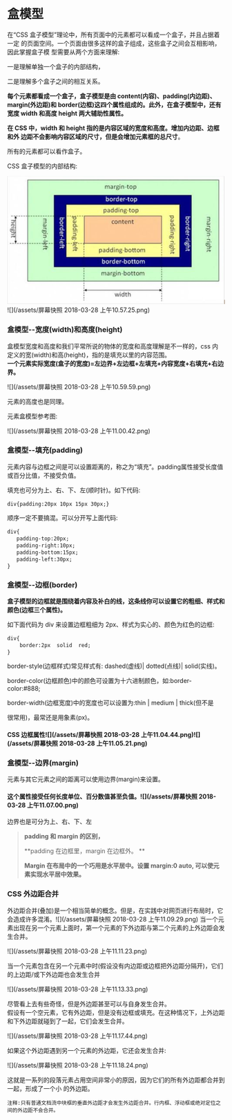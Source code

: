 # 盒模型

在“CSS 盒子模型”理论中，所有页面中的元素都可以看成一个盒子，并且占据着一定 的页面空间。一个页面由很多这样的盒子组成，这些盒子之间会互相影响，因此掌握盒子模 型需要从两个方面来理解:

一是理解单独一个盒子的内部结构，

二是理解多个盒子之间的相互关系。

**每个元素都看成一个盒子，盒子模型是由 content\(内容\)、padding\(内边距\)、margin\(外边距\)和 border\(边框\)这四个属性组成的。此外，在盒子模型中，还有宽度 width 和高度 height 两大辅助性属性。**

**在 CSS 中，width 和 height 指的是内容区域的宽度和高度。增加内边距、边框和外 边距不会影响内容区域的尺寸，但是会增加元素框的总尺寸**。

所有的元素都可以看作盒子。

CSS 盒子模型的内部结构:

![](/assets/box-model.png)![](/assets/屏幕快照 2018-03-28 上午10.57.25.png)

### 盒模型--宽度\(width\)和高度\(height\)

盒模型宽度和高度和我们平常所说的物体的宽度和高度理解是不一样的，css 内 定义的宽\(width\)和高\(height\)，指的是填充以里的内容范围。  
**一个元素实际宽度\(盒子的宽度\)=左边界+左边框+左填充+内容宽度+右填充+右边界。**

![](/assets/屏幕快照 2018-03-28 上午10.59.59.png)

元素的高度也是同理。

元素盒模型参考图:

![](/assets/屏幕快照 2018-03-28 上午11.00.42.png)

### 盒模型--填充\(padding\)

元素内容与边框之间是可以设置距离的，称之为“填充”。padding属性接受长度值或百分比值，不接受负值。

填充也可分为上、右、下、左\(顺时针\)。如下代码:

```
div{padding:20px 10px 15px 30px;}
```

顺序一定不要搞混。可以分开写上面代码:

```
div{
   padding-top:20px;
   padding-right:10px;
   padding-bottom:15px;
   padding-left:30px;
}
```

### 盒模型--边框\(border\)

**盒子模型的边框就是围绕着内容及补白的线，这条线你可以设置它的粗细、样式和颜色\(边框三个属性\)。**

如下面代码为 div 来设置边框粗细为 2px、样式为实心的、颜色为红色的边框:

```
div{
    border:2px  solid  red;
}
```

border-style\(边框样式\)常见样式有: dashed\(虚线\)\| dotted\(点线\)\| solid\(实线\)。

border-color\(边框颜色\)中的颜色可设置为十六进制颜色，如:border-color:\#888;

border-width\(边框宽度\)中的宽度也可以设置为:thin \| medium \| thick\(但不是

很常用\)，最常还是用象素\(px\)。

#### CSS 边框属性![](/assets/屏幕快照 2018-03-28 上午11.04.44.png)![](/assets/屏幕快照 2018-03-28 上午11.05.21.png)

### 盒模型--边界\(margin\)

元素与其它元素之间的距离可以使用边界\(margin\)来设置。

#### 这个属性接受任何长度单位、百分数值甚至负值。![](/assets/屏幕快照 2018-03-28 上午11.07.00.png)

边界也是可分为上、右、下、左

> **padding 和 margin 的区别，**
>
> **padding 在边框里，margin 在边框外。 **
>
> **Margin 在布局中的一个巧用是水平居中。设置 margin:0 auto, 可以使元素实现水平居中效果。**

### CSS 外边距合并

外边距合并\(叠加\)是一个相当简单的概念。但是，在实践中对网页进行布局时，它会造成许多混淆。![](/assets/屏幕快照 2018-03-28 上午11.09.29.png)                当一个元素出现在另一个元素上面时，第一个元素的下外边距与第二个元素的上外边距会发生合并。

![](/assets/屏幕快照 2018-03-28 上午11.11.23.png)

当一个元素包含在另一个元素中时\(假设没有内边距或边框把外边距分隔开\)，它们的上边距/或下外边距也会发生合并

![](/assets/屏幕快照 2018-03-28 上午11.13.33.png)

尽管看上去有些奇怪，但是外边距甚至可以与自身发生合并。  
假设有一个空元素，它有外边距，但是没有边框或填充。在这种情况下，上外边距和下外边距就碰到了一起，它们会发生合并。

![](/assets/屏幕快照 2018-03-28 上午11.17.44.png)

如果这个外边距遇到另一个元素的外边距，它还会发生合并:

![](/assets/屏幕快照 2018-03-28 上午11.18.24.png)

这就是一系列的段落元素占用空间非常小的原因，因为它们的所有外边距都合并到一起，形成了一个小 的外边距。

```
注释:只有普通文档流中块框的垂直外边距才会发生外边距合并。行内框、浮动框或绝对定位之间的外边距不会合并。
```

















